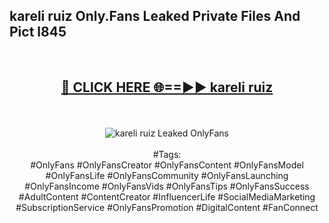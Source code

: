 <h2>kareli ruiz Only.Fans Leaked Private Files And Pict l845</h2>
<br>
<div align="center">
<h2><a href="https://mediafiles.top/kareli_ruiz" rel="nofollow">🔴 CLICK HERE 🌐==►► kareli ruiz</a></h2>
<br>
<br>
<a href="https://mediafiles.top/kareli_ruiz" rel="nofollow" data-target="animated-image.originalLink"><img src="https://i.ibb.co.com/WyWwxjT/player-gif2.gif" alt="kareli ruiz Leaked OnlyFans" style="max-width: 100%; display: inline-block;" data-target="animated-image.originalImage"></a>
<br><br>
#Tags:
<br>
#OnlyFans #OnlyFansCreator #OnlyFansContent #OnlyFansModel #OnlyFansLife #OnlyFansCommunity #OnlyFansLaunching #OnlyFansIncome #OnlyFansVids #OnlyFansTips #OnlyFansSuccess #AdultContent #ContentCreator #InfluencerLife #SocialMediaMarketing #SubscriptionService #OnlyFansPromotion #DigitalContent #FanConnect
</div>
<br>